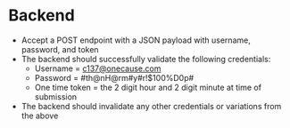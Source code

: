 # Backend
- Accept a POST endpoint with a JSON payload with username, password, and token
- The backend should successfully validate the following credentials:
    - Username = c137@onecause.com
    - Password = #th@nH@rm#y#r!$100%D0p#
    - One time token = the 2 digit hour and 2 digit minute at time of submission
- The backend should invalidate any other credentials or variations from the above